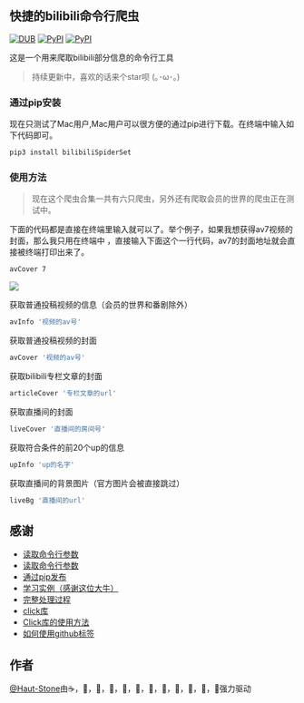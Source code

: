 ## 快捷的bilibili命令行爬虫

[![DUB](https://img.shields.io/dub/l/vibe-d.svg)]()
[![PyPI](https://img.shields.io/pypi/pyversions/Django.svg)]()
[![PyPI](https://img.shields.io/pypi/v/nine.svg)]()

这是一个用来爬取bilibili部分信息的命令行工具

>持续更新中，喜欢的话来个star呗 (｡･ω･｡)

### 通过pip安装

现在只测试了Mac用户,Mac用户可以很方便的通过pip进行下载。在终端中输入如下代码即可。

```bash
pip3 install bilibiliSpiderSet
```

### 使用方法

>现在这个爬虫合集一共有六只爬虫，另外还有爬取会员的世界的爬虫正在测试中。

下面的代码都是直接在终端里输入就可以了。举个例子，如果我想获得av7视频的封面，那么我只用在终端中
，直接输入下面这个一行代码，av7的封面地址就会直接被终端打印出来了。

```bash
avCover 7
```
![](使用演示.gif)

获取普通投稿视频的信息（会员的世界和番剧除外）

```bash
avInfo '视频的av号'
```

获取普通投稿视频的封面

```bash
avCover '视频的av号'
```

获取bilibili专栏文章的封面

```bash
articleCover '专栏文章的url'
```

获取直播间的封面

```bash
liveCover '直播间的房间号'
```

获取符合条件的前20个up的信息

```bash
upInfo 'up的名字'
```

获取直播间的背景图片（官方图片会被直接跳过）

```bash
liveBg '直播间的url'
```

## 感谢

- [读取命令行参数](http://wiki.jikexueyuan.com/project/explore-python/Standard-Modules/argparse.html)
- [读取命令行参数](http://www.jianshu.com/p/a50aead61319)
- [通过pip发布](https://segmentfault.com/a/1190000008663126)
- [学习实例（感谢这位大牛）](https://github.com/twocucao/danmu.fm)
- [完整处理过程](http://www.jianshu.com/p/eb27d5cb5e1d)
- [click库](http://click.pocoo.org/5/)
- [Click库的使用方法](https://segmentfault.com/a/1190000007858815)
- [如何使用github标签](http://blog.csdn.net/yangbodong22011/article/details/51791085)

## 作者

[@Haut-Stone](https://github.com/Haut-Stone)由☕️，🍜，🍛，🍕，🍔，🍙，🍢，🍪，🍺，🍶，🍣，🍖强力驱动